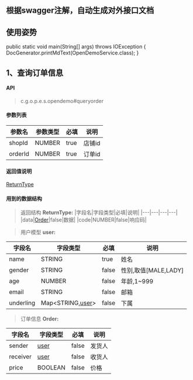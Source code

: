 ## 根据swagger注解，自动生成对外接口文档


## 使用姿势
public static void main(String[] args) throws IOException {
DocGenerator.printMdText(OpenDemoService.class);
}

## 1、查询订单信息
#### API
> c.g.o.p.e.s.opendemo#queryorder
#### 参数列表
|参数名|参数类型|必填|说明|
|---|---|---|---|
|shopId|NUMBER|true|店铺id|
|orderId|NUMBER|true|订单id|
#### 返回值说明
[ReturnType](#3828be1f8426ada2c168a9cc8e27e4f9ec404fc0b1625d3dc924ba6f766cf846)
#### 用到的数据结构

> 返回结构
**<span id="3828be1f8426ada2c168a9cc8e27e4f9ec404fc0b1625d3dc924ba6f766cf846">ReturnType:</span>**
|字段名|字段类型|必填|说明|
|---|---|---|---|
|data|[Order](#3828be1f8426ada2c168a9cc8e27e4f97f5ec7475ddc563438bca9fafc20d472)|false|数据|
|code|NUMBER|false|响应码|


> 用户模型
**<span id="3828be1f8426ada2c168a9cc8e27e4f97f05326833e5023a53a7e48da286d0e4">user:</span>**

|字段名|字段类型|必填|说明|
|---|---|---|---|
|name|STRING|true|姓名|
|gender|STRING|false|性别,取值[MALE,LADY]|
|age|NUMBER|false|年龄,1~999|
|email|STRING|false|邮箱|
|underling|Map&lt;STRING,[user](#3828be1f8426ada2c168a9cc8e27e4f97f05326833e5023a53a7e48da286d0e4)&gt;|false|下属|


> 订单信息
**<span id="3828be1f8426ada2c168a9cc8e27e4f97f5ec7475ddc563438bca9fafc20d472">Order:</span>**

|字段名|字段类型|必填|说明|
|---|---|---|---|
|sender|[user](#3828be1f8426ada2c168a9cc8e27e4f97f05326833e5023a53a7e48da286d0e4)|false|发货人|
|receiver|[user](#3828be1f8426ada2c168a9cc8e27e4f97f05326833e5023a53a7e48da286d0e4)|false|收货人|
|price|BOOLEAN|false|价格|

